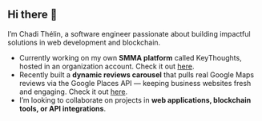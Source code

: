## Hi there 👋
I’m Chadi Thélin, a software engineer passionate about building impactful solutions in web development and blockchain.

- Currently working on my own **SMMA platform** called KeyThoughts, hosted in an organization account. Check it out [here](https://github.com/KeyThoughts/agency).
- Recently built a **dynamic reviews carousel** that pulls real Google Maps reviews via the Google Places API — keeping business websites fresh and engaging. Check it out [here](https://github.com/Sharifian1/PlaceID-Carousel-Review).
- I’m looking to collaborate on projects in **web applications, blockchain tools, or API integrations**.
<!--
**Sharifian1/sharifian1** is a ✨ _special_ ✨ repository because its `README.md` (this file) appears on your GitHub profile.

Here are some ideas to get you started:

- 🔭 I’m currently working on ...
- 🌱 I’m currently learning ...
- 👯 I’m looking to collaborate on ...
- 🤔 I’m looking for help with ...
- 💬 Ask me about ...
- 📫 How to reach me: ...
- 😄 Pronouns: ...
- ⚡ Fun fact: ...
-->
